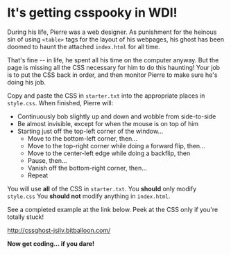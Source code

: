 # It's getting csspooky in WDI!

During his life, Pierre was a web designer. As punishment for the heinous sin of using `<table>` tags for the layout of his webpages, his ghost has been doomed to haunt the attached `index.html` for all time.

That's fine -- in life, he spent all his time on the computer anyway. But the page is missing all the CSS necessary for him to do this haunting! Your job is to put the CSS back in order, and then monitor Pierre to make sure he's doing his job.

Copy and paste the CSS in `starter.txt` into the appropriate places in `style.css`. When finished, Pierre will:

- Continuously bob slightly up and down and wobble from side-to-side
- Be almost invisible, except for when the mouse is on top of him
- Starting just off the top-left corner of the window...
  - Move to the bottom-left corner, then...
  - Move to the top-right corner while doing a forward flip, then...
  - Move to the center-left edge while doing a backflip, then
  - Pause, then...
  - Vanish off the bottom-right corner, then...
  - Repeat

You will use **all** of the CSS in `starter.txt`. You **should** only modify `style.css` You **should not** modify anything in `index.html`.

See a completed example at the link below. Peek at the CSS only if you're totally stuck!

http://cssghost-jsilv.bitballoon.com/

**Now get coding... if you dare!**

